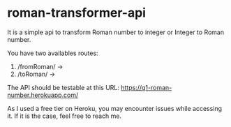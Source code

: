 # roman-transformer-api

It is a simple api to transform Roman number to integer or Integer to Roman number.

You have two availables routes:
1) /fromRoman/<numeral> → <integer>
2) /toRoman/<integer> → <numeral>
  
The API should be testable at this URL: https://q1-roman-number.herokuapp.com/
  
As I used a free tier on Heroku, you may encounter issues while accessing it. If it is the case, feel free to reach me.
